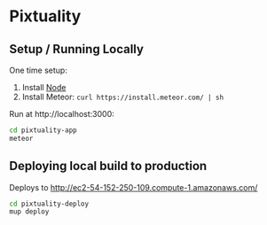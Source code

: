 Pixtuality
==========

Setup / Running Locally
-----------------------
One time setup:

1. Install [Node](http://nodejs.org/)
2. Install Meteor: `curl https://install.meteor.com/ | sh`

Run at http://localhost:3000:
```bash
cd pixtuality-app
meteor
```

Deploying local build to production
-----------------------------------
Deploys to http://ec2-54-152-250-109.compute-1.amazonaws.com/

```bash
cd pixtuality-deploy
mup deploy
```